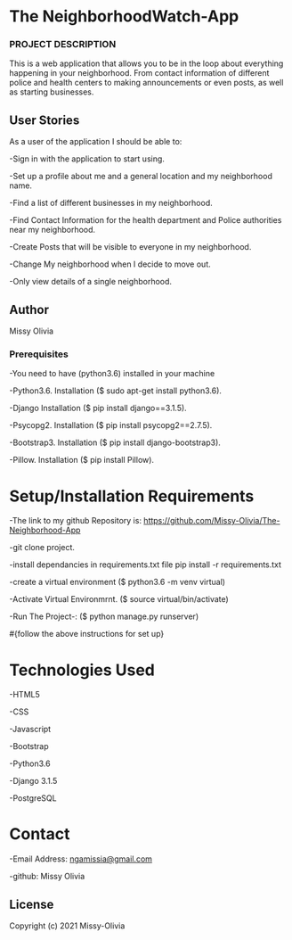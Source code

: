 



# The NeighborhoodWatch-App

###  PROJECT DESCRIPTION
This is a web application that allows you to be in the loop about everything happening in your neighborhood. From contact information of different police and health centers to making announcements or even posts, as well as starting businesses.
## User Stories
As a user of the application I should be able to:

-Sign in with the application to start using.

-Set up a profile about me and a general location and my neighborhood name.

-Find a list of different businesses in my neighborhood.

-Find Contact Information for the health department and Police authorities near my neighborhood.

-Create Posts that will be visible to everyone in my neighborhood.

-Change My neighborhood when I decide to move out.

-Only view details of a single neighborhood.

## Author
Missy Olivia

### Prerequisites

-You need to have (python3.6) installed in your machine

-Python3.6. Installation ($ sudo apt-get install python3.6).

-Django Installation ($ pip install django==3.1.5).

-Psycopg2. Installation ($ pip install psycopg2==2.7.5).

-Bootstrap3. Installation ($ pip install django-bootstrap3).

-Pillow. Installation ($ pip install Pillow).

# Setup/Installation Requirements

-The link to my github Repository is: https://github.com/Missy-Olivia/The-Neighborhood-App

-git clone project.

-install dependancies in requirements.txt file pip install -r requirements.txt

-create a virtual environment ($ python3.6 -m venv virtual)

-Activate Virtual Environmrnt. ($ source virtual/bin/activate)

-Run The Project-: ($ python manage.py runserver)

#{follow the above instructions for set up}

# Technologies Used

-HTML5

-CSS

-Javascript

-Bootstrap

-Python3.6

-Django 3.1.5

-PostgreSQL

# Contact
-Email Address: ngamissia@gmail.com

-github: Missy Olivia

## License
Copyright (c) 2021 Missy-Olivia


